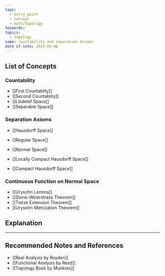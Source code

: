 ```yaml
---
tags:
  - entry_point
  - concept
  - math/topology
keywords: 
topics:
  - topology
name: countability and separation Axioms
date of note: 2024-05-06
---
```


##  List of Concepts

### Countability

- [[First Countablity]]
- [[Second Countablity]]
- [[Lindelöf Space]]
- [[Separable Space]]

### Separation Axioms

- [[Hausdorff Space]]	
- [[Regular Space]]
- [[Normal Space]]

- [[Locally Compact Hausdorff Space]]
- [[Compact Hausdorff Space]]

### Continuous Function on Normal Space

- [[Urysohn Lemma]]
- [[Stone-Weierstrass Theorem]]
- [[Tietze Extension Theorem]]
- [[Urysohn Metrization Theorem]]


## Explanation





-----------
##  Recommended Notes and References


- [[Real Analysis by Royden]]
- [[Functional Analysis by Reed]]
- [[Topology Book by Munkres]]